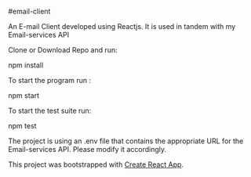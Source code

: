 #email-client


An E-mail Client developed using Reactjs. It is used in tandem with my Email-services API

Clone or Download Repo and run:

npm install


To start the program run :

npm start

To start the test suite run:

npm test


The project is using an .env file that contains the appropriate URL for the Email-services API. Please modify it accordingly.



This project was bootstrapped with [Create React App](https://github.com/facebookincubator/create-react-app).
